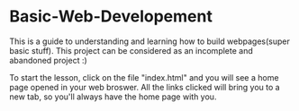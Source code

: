 # Basic-Web-Developement
This is a guide to understanding and learning how to build webpages(super basic stuff).
This project can be considered as an incomplete and abandoned project :)

To start the lesson, click on the file "index.html" and you will see a home page opened in your web broswer.
All the links clicked will bring you to a new tab, so you'll always have the home page with you.

